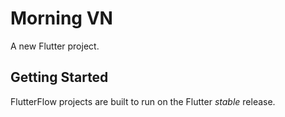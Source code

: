 # Morning VN

A new Flutter project.

## Getting Started

FlutterFlow projects are built to run on the Flutter _stable_ release.
